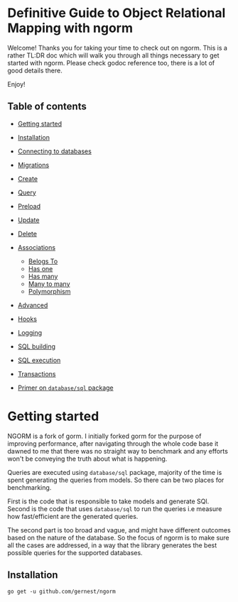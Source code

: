 # Definitive Guide to Object Relational Mapping with ngorm

Welcome! Thanks you for taking your time to check out on ngorm. This is a rather
TL:DR doc which will walk you through all things necessary to get started with
ngorm. Please check godoc reference too, there is a lot of good details there.

Enjoy!

## Table of contents

- [Getting started](#getting-started)
 - [Installation](#installation)
 - [Connecting to databases](#connecting-to-database)
 - [Migrations](#migrations)
 - [Create](#create)
 - [Query](#query)
 - [Preload](#preload)
 - [Update](#update)
 - [Delete](#delete)
 - [Associations](#associations)
    - [Belogs To](#belongs-to)
    - [Has one](#has-one)
    - [Has many](#has-many)
    - [Many to many](many-to-many)
    - [Polymorphism](#polymorphism)

- [Advanced](#advanced)
 - [Hooks](#hooks)
 - [Logging](#logging)
 - [SQL building](#sql-building)
 - [SQL execution](#sql-execution)
 - [Transactions](#transactions)

- [Primer on `database/sql` package](#primer-on-database-sql-package)


# Getting started

NGORM is a fork of gorm. I initially forked gorm for the purpose of improving
performance, after navigating through the whole code base it dawned to me that
there was no straight way to benchmark and any efforts won't be conveying the
truth about what is happening.

Queries are executed using `database/sql` package, majority of the time is spent
generating the queries from models. So there can be two places for
benchmarking.

First is the code that is responsible to take models and generate SQl. Second is the
code that uses `database/sql` to run the queries i.e measure how fast/efficient
are the generated queries.

The second part is too broad and vague, and might have different outcomes based
on the nature of the database. So the focus of ngorm is to make sure all the
cases are addressed, in a way that  the library generates the best possible
queries for the supported databases.

## Installation

	go get -u github.com/gernest/ngorm
